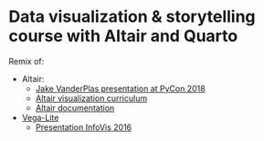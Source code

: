 # Data visualization &amp; storytelling course with Altair and Quarto

Remix of:

- Altair:
  - [Jake VanderPlas presentation at PyCon 2018](https://www.youtube.com/watch?v=ms29ZPUKxbU)
  - [Altair visualization curriculum](https://uwdata.github.io/visualization-curriculum/intro.html)
  - [Altair documentation](https://altair-viz.github.io/)
- [Vega-Lite](https://vega.github.io/vega-lite/)
  - [Presentation InfoVis 2016](https://vimeo.com/228919603)
